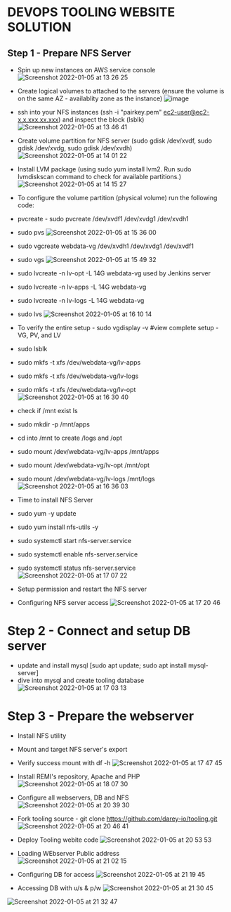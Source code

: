 # DEVOPS TOOLING WEBSITE SOLUTION
## Step 1 - Prepare NFS Server
 - Spin up new instances on AWS service console
![Screenshot 2022-01-05 at 13 26 25](https://user-images.githubusercontent.com/90186229/148225082-76510ad1-6230-4675-aed0-de6a5d301094.png)


 - Create logical volumes to attached to the servers (ensure the volume is on the same AZ - availablity zone as the instance)
![image](https://user-images.githubusercontent.com/90186229/148226471-1b7d0a0c-47c3-4994-a12a-2fbbd4f45ca7.png)


 - ssh into your NFS instances (ssh -i "pairkey.pem" ec2-user@ec2-x.x.xxx.xx.xxx) and inspect the block (lsblk)
![Screenshot 2022-01-05 at 13 46 41](https://user-images.githubusercontent.com/90186229/148227698-83b3dbe5-1889-4c79-b5b5-f5323ca3dc30.png)


 - Create volume partition for NFS server (sudo gdisk /dev/xvdf, sudo gdisk /dev/xvdg, sudo gdisk /dev/xvdh)
![Screenshot 2022-01-05 at 14 01 22](https://user-images.githubusercontent.com/90186229/148229871-fdb73773-5b60-4ac4-a6ee-e99b51390f9f.png)

- Install LVM package (using sudo yum install lvm2. Run sudo lvmdiskscan command to check for available partitions.)
![Screenshot 2022-01-05 at 14 15 27](https://user-images.githubusercontent.com/90186229/148231959-1db3fe32-49d9-4171-a851-f4f8ae8276a2.png)


- To configure the volume partition (physical volume) run the following code:

- pvcreate - sudo pvcreate /dev/xvdf1 /dev/xvdg1 /dev/xvdh1
- sudo pvs
![Screenshot 2022-01-05 at 15 36 00](https://user-images.githubusercontent.com/90186229/148244851-e1e9391b-6dbe-46d0-9554-6e15810c6284.png)


- sudo vgcreate webdata-vg /dev/xvdh1 /dev/xvdg1 /dev/xvdf1
- sudo vgs
![Screenshot 2022-01-05 at 15 49 32](https://user-images.githubusercontent.com/90186229/148247003-8d5109c8-17d3-4648-a226-2946652c4c9d.png)


- sudo lvcreate -n lv-opt -L 14G webdata-vg used by Jenkins server
- sudo lvcreate -n lv-apps -L 14G webdata-vg
- sudo lvcreate -n lv-logs -L 14G webdata-vg
- sudo lvs
![Screenshot 2022-01-05 at 16 10 14](https://user-images.githubusercontent.com/90186229/148250182-0935a938-e75e-4488-bd93-976c63062e92.png)


- To verify the entire setup - sudo vgdisplay -v #view complete setup - VG, PV, and LV
- sudo lsblk 
- sudo mkfs -t xfs /dev/webdata-vg/lv-apps
- sudo mkfs -t xfs /dev/webdata-vg/lv-logs
- sudo mkfs -t xfs /dev/webdata-vg/lv-opt
![Screenshot 2022-01-05 at 16 30 40](https://user-images.githubusercontent.com/90186229/148253458-d1ce9756-4bde-4127-9100-2c8d17b01c88.png)


- check if /mnt exist ls 
- sudo mkdir -p /mnt/apps
- cd into /mnt to create /logs and /opt
- sudo mount /dev/webdata-vg/lv-apps /mnt/apps
- sudo mount /dev/webdata-vg/lv-opt /mnt/opt
- sudo mount /dev/webdata-vg/lv-logs /mnt/logs
![Screenshot 2022-01-05 at 16 36 03](https://user-images.githubusercontent.com/90186229/148254221-369fab1f-bcc3-4f1e-8e5f-726bc1dc7426.png)

- Time to install NFS Server
- sudo yum -y update
- sudo yum install nfs-utils -y
- sudo systemctl start nfs-server.service
- sudo systemctl enable nfs-server.service
- sudo systemctl status nfs-server.service
![Screenshot 2022-01-05 at 17 07 22](https://user-images.githubusercontent.com/90186229/148258902-30d18c5c-9a84-4d7c-b1b0-f5741adae5d2.png)

- Setup permission and restart the NFS server

- Configuring NFS server access
![Screenshot 2022-01-05 at 17 20 46](https://user-images.githubusercontent.com/90186229/148260809-7e55e266-608d-4f24-9449-91f4fd2215e8.png)


# Step 2 - Connect and setup DB server
- update and install mysql [sudo apt update; sudo apt install mysql-server]
- dive into mysql and create tooling database
![Screenshot 2022-01-05 at 17 03 13](https://user-images.githubusercontent.com/90186229/148258301-8f429eb8-e7ab-42bb-8e60-a222be87cfa6.png)

# Step 3 - Prepare the webserver
- Install NFS utility
- Mount and target NFS server's export
- Verify success mount with df -h
![Screenshot 2022-01-05 at 17 47 45](https://user-images.githubusercontent.com/90186229/148264477-c11d2e26-848c-4669-a48b-824ec828a291.png)

- Install REMI's repository, Apache and PHP
![Screenshot 2022-01-05 at 18 07 30](https://user-images.githubusercontent.com/90186229/148267010-c26bd659-2606-4fed-8fa6-c19657e71a6e.png)

- Configure all webservers, DB and NFS
![Screenshot 2022-01-05 at 20 39 30](https://user-images.githubusercontent.com/90186229/148286094-30b87f62-e0f4-4ec2-8238-bc22bd9bce9e.png)

- Fork tooling source - git clone https://github.com/darey-io/tooling.git
![Screenshot 2022-01-05 at 20 46 41](https://user-images.githubusercontent.com/90186229/148287025-f3e65261-1472-4c28-9413-0f9451c502ca.png)

- Deploy Tooling webite code
![Screenshot 2022-01-05 at 20 53 53](https://user-images.githubusercontent.com/90186229/148287941-770699f1-16ea-402d-894a-8930dee51794.png)

- Loading WEbserver Public address
![Screenshot 2022-01-05 at 21 02 15](https://user-images.githubusercontent.com/90186229/148289003-07e600ba-d1f3-4053-a795-ec23f891e7b4.png)

- Configuring DB for access
![Screenshot 2022-01-05 at 21 19 45](https://user-images.githubusercontent.com/90186229/148291026-06fb4846-7aa4-445c-9797-a07c81d439b3.png)

- Accessing DB with u/s & p/w
![Screenshot 2022-01-05 at 21 30 45](https://user-images.githubusercontent.com/90186229/148292377-2143821a-0835-46ab-9470-85cab1e363fd.png)

![Screenshot 2022-01-05 at 21 32 47](https://user-images.githubusercontent.com/90186229/148292542-fed72370-f736-43d4-9c34-6b66a5db6d70.png)
